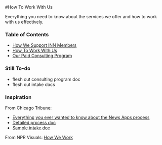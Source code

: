 #How To Work With Us

Everything you need to know about the services we offer and how to work with us effectively.

### Table of Contents
- [How We Support INN Members](member-benefits.md)
- [How To Work With Us](work-with-us.md)
- [Our Paid Consulting Program](consulting.md)


### Still To-do
- flesh out consulting program doc
- flesh out intake docs


### Inspiration

From Chicago Tribune:

-  [Everything you ever wanted to know about the News Apps process](http://blog.apps.chicagotribune.com/2014/03/05/everything-you-ever-wanted-to-know-about-the-news-apps-process)
-  [Detailed process doc](https://docs.google.com/document/d/1dDcu-IM1nO5x86iY38OQc9O8UliJHUOXXNSFfoWxd8E/edit)
-  [Sample intake doc](https://docs.google.com/document/d/1m-JD39DBKMoFO1zTaV8_ZANVHySJr8YxHyekdxRGb5E/edit)

From NPR Visuals: [How We Work](http://blog.apps.npr.org/2014/06/04/how-we-work.html)
   